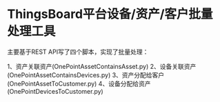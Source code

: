 # ThingsBoard平台设备/资产/客户批量处理工具

主要基于REST API写了四个脚本，实现了批量处理：

1、资产关联资产(OnePointAssetContainsAsset.py)
2、设备关联资产(OnePointAssetContainsDevices.py)
3、资产分配给客户(OnePointAssetToCustomer.py)
4、设备分配给资产(OnePointDevicesToCustomer.py)



